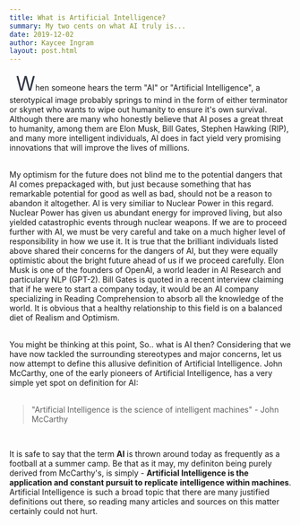 ```yaml
---
title: What is Artificial Intelligence?
summary: My two cents on what AI truly is...
date: 2019-12-02
author: Kaycee Ingram
layout: post.html
---
```


&nbsp;&nbsp;&nbsp;<span style="color: #2E3440; font-size: 35px;">W</span>hen someone hears the term "AI" or "Artificial Intelligence", a sterotypical image probably springs to mind in the form of either terminator or skynet who wants to wipe out humanity to ensure it's own survival. Although there are many who honestly believe that AI poses a great threat to humanity, among them are Elon Musk, Bill Gates, Stephen Hawking (RIP), and many more intelligent individuals, AI does in fact yield very promising innovations that will improve the lives of millions.<br><br>

My optimism for the future does not blind me to the potential dangers that AI comes prepackaged with, but just because something that has remarkable potential for good as well as bad, should not be a reason to abandon it altogether. AI is very similiar to Nuclear Power in this regard. Nuclear Power has given us abundant energy for improved living, but also yielded catastrophic events through nuclear weapons. If we are to proceed further with AI, we must be very careful and take on a much higher level of responsibility in how we use it. It is true that the brilliant individuals listed above shared their concerns for the dangers of AI, but they were equally optimistic about the bright future ahead of us if we proceed carefully. Elon Musk is one of the founders of OpenAI, a world leader in AI Research and particulary NLP (GPT-2). Bill Gates is quoted in a recent interview claiming that if he were to start a company today, it would be an AI company specializing in Reading Comprehension to absorb all the knowledge of the world. It is obvious that a healthy relationship to this field is on a balanced diet of Realism and Optimism.<br><br>

You might be thinking at this point, So.. what is AI then? Considering that we have now tackled the surrounding stereotypes and major concerns, let us now attempt to define this allusive definition of Artificial Intelligence. John McCarthy, one of the early pioneers of Artificial Intelligence, has a very simple yet spot on definition for AI:<br><br>

<blockquote>"Artificial Intelligence is the science of intelligent machines" - John McCarthy</blockquote><br>

It is safe to say that the term <strong>AI</strong> is thrown around today as frequently as a football at a summer camp. Be that as it may, my definiton being purely derived from McCarthy's, is simply - <strong>Artificial Intelligence is the application and constant pursuit to replicate intelligence within machines</strong>. Artificial Intelligence is such a broad topic that there are many justified definitions out there, so reading many articles and sources on this matter certainly could not hurt. 